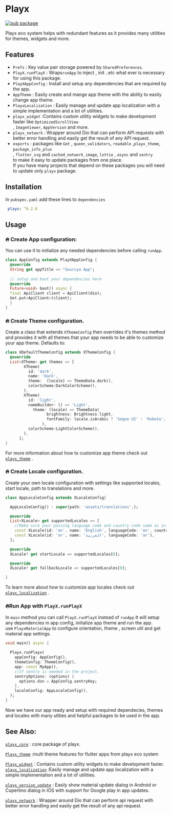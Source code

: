 
# Playx
[![pub package](https://img.shields.io/pub/v/playx.svg?color=1284C5)](https://pub.dev/packages/playx)

Playx eco system helps with redundant features as it provides many utilities for themes, widgets and more.


## Features
- `Prefs` :  Key value pair storage powered by `SharedPreferences`.
- `PlayX.runPlayX` : Wraps`runApp` to inject , init ..etc what ever is necessary for using this package.
- ``PlayXAppConfig`` : Install and setup any dependencies that are required by the app.
- ``AppTheme`` : Easily create and mange app theme with the ability to easily change app theme.
- `PlayxLocalization` : Easily manage and update app localization with a simple implementation and a lot of utilities.
- `playx_widget` :Contains custom utility widgets to make development faster like `OptimizedScrollView`  
  , `ImageViewer`, `AppVersion` and more.
- `playx_network` : Wrapper around Dio that can perform API requests with better error handling and easily get the result of any API request.
- ``exports`` : packages like `Get` , `queen_validators`, `readable` ,`playx_theme`, `package_info_plus`  
  , `flutter_svg` and `cached_network_image`, `lottie` , `async` and `sentry`  
  to make it easy to update packages from one place.  
  If you have many projects that depend on these packages you will need to update only `playx` package.


## Installation
In `pubspec.yaml` add these lines to `dependencies`
 ```yaml
  playx: ^0.2.6 
```    
## Usage
###  🔥  Create App configuration:
You can use it to initialize any needed dependencies before calling `runApp`.
```dart  
class AppConfig extends PlayXAppConfig {    
  @override    
  String get appTitle => "Sourcya App";    
    
  // setup and boot your dependencies here    
  @override    
  Future<void> boot() async {    
  final ApiClient client = ApiClient(dio);    
  Get.put<ApiClient>(client);    
  }    
}  
```  
###  🔥 Create Theme configuration.
Create a class that extends  `XThemeConfig`  then overrides it's themes method and provides it with all themes that your app needs to be able to customize your app theme.
Defaults to:
```dart  
class XDefaultThemeConfig extends XThemeConfig {  
  @override  
  List<XTheme> get themes => [  
        XTheme(  
          id: 'dark',  
          name: 'Dark',  
          theme:  (locale) => ThemeData.dark(),  
          colorScheme:DarkColorScheme(),  
        ),  
        XTheme(  
          id: 'light',  
          nameBuilder: () => 'Light',  
            theme: (locale) => ThemeData(
                  brightness: Brightness.light,
                  fontFamily: locale.isArabic ? 'Segoe UI' : 'Roboto',
                ),
          colorScheme:LightColorScheme(),  
        ),  
      ];  
}  
```  

For more information about how to customize app theme check out [`playx_theme`](https://pub.dev/packages/playx_theme) .


###  🔥  Create Locale configuration.
Create your own locale configuration with settings like supported locales, start locale, path to translations and more.

```dart
class AppLocaleConfig extends XLocaleConfig{

  AppLocaleConfig() : super(path: 'assets/translations',);

  @override
  List<XLocale> get supportedLocales => [
    //Make sure your passing language code and country code same as in your translation folder as described above.
    const XLocale(id: 'en', name: 'English', languageCode: 'en', countryCode: 'US'),
    const XLocale(id: 'ar', name: 'العربية', languageCode: 'ar'),
  ];

  @override
  XLocale? get startLocale => supportedLocales[0];

  @override
  XLocale? get fallbackLocale => supportedLocales[0];

}
```
To learn more about how to customize app locales check out [`playx_localization`](https://pub.dev/packages/playx_localization) .

###  🔥Run App with  `PlayX.runPlayX`
In `main` method you can call `PlayX.runPlayX` instead of `runApp`
It will setup any dependencies in app config, initialize app theme and run the app.  
use `PlayxMaterialApp` to configure orientation, theme , screen util and get material app settings.
```dart  
void main() async {  
  
  Playx.runPlayx(  
    appConfig: AppConfig(),  
    themeConfig: ThemeConfig(),  
    app: const MyApp(),
    //If sentry is needed in the project.  
    sentryOptions: (options) {
      options.dsn = AppConfig.sentryKey;
    },
    localeConfig: AppLocaleConfig(),
  );  
}  
```  

Now we have our app ready and setup with required dependecies, themes and locales with many utities and helpful packages to be used in the app.
## See Also:
[`playx_core`](https://pub.dev/packages/playx_core) : core package of playx.

[`Playx_theme`](https://pub.dev/packages/playx_theme) :multi theme features for flutter apps from playx eco system

[`Playx_widget`](https://pub.dev/packages/playx_widget) : Contains custom utility widgets to make development faster.
[`playx_localization`](https://pub.dev/packages/playx_localization) :Easily manage and update app localization with a simple implementation and a lot of utilities.

[`playx_version_update`](https://pub.dev/packages/playx_version_update)  : Easily show material update dialog in Android or Cupertino dialog in IOS with support for Google play in app updates.

[`playx_network`](https://pub.dev/packages/playx_network)  : Wrapper around Dio that can perform api request with better error handling and easily get the result of any api request.

